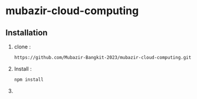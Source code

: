 # mubazir-cloud-computing

## Installation
1. clone :

   ```bash
   https://github.com/Mubazir-Bangkit-2023/mubazir-cloud-computing.git

2. Install :

   ```bash
   npm install

3. 
